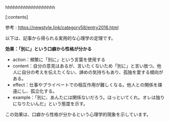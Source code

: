 

hhhhhhhhhhhhhhhhhhh
    
[:contents]

参考 : https://newstyle.link/category58/entry2016.html

以下は、記事から得られる実用的な心理学の定理です。

**効果：「別に」という口癖から性格が分かる**

* action：頻繁に「別に」という言葉を使用する
* content：自分の意見はあるが、言いたくないため「別に」と言い放つ。他人に自分の考えを伝えたくない、諦めの気持ちもあり、孤独を愛する傾向がある。
* effect：仕事やプライベートでの相互作用が難しくなる。他人との関係を疎遠にし、孤立化する。
* example：「別に、あんたには関係ないだろう。ほっといてくれ。オレは独りになりたいんだ」という態度を示す。

この効果は、口癖から性格が分かるという心理学的現象を示しています。

    